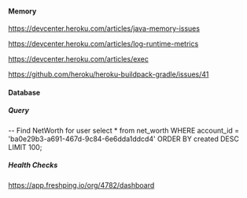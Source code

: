 
#### Memory ####

https://devcenter.heroku.com/articles/java-memory-issues

https://devcenter.heroku.com/articles/log-runtime-metrics

https://devcenter.heroku.com/articles/exec

https://github.com/heroku/heroku-buildpack-gradle/issues/41




#### Database ####


##### Query #####

-- Find NetWorth for user
select * from net_worth WHERE account_id = 'ba0e29b3-a691-467d-9c84-6e6dda1ddcd4' ORDER BY created DESC LIMIT 100;








##### Health Checks #####

https://app.freshping.io/org/4782/dashboard